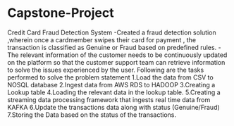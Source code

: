 # Capstone-Project
Credit Card Fraud Detection System 
-Created a fraud detection solution ,wherein once a cardmember swipes their card for payment , the transaction is classified as Genuine or Fraud based on predefined rules.
-The relevant information of the customer needs to be continuously updated on the platform so that the customer support team can retrieve information to solve the issues experienced by the user.
Following are the tasks performed to solve the problem statement
1.Load the data from CSV to NOSQL database
2.Ingest data from AWS RDS to HADOOP
3.Creating a Lookup table 
4.Loading the relevant data in the lookup table.
5.Creating a streaming data processing framework that ingests real time data from KAFKA 
6.Update the transactions data along with status (Genuine/Fraud)
7.Storing the Data based on the status of the transactions.
